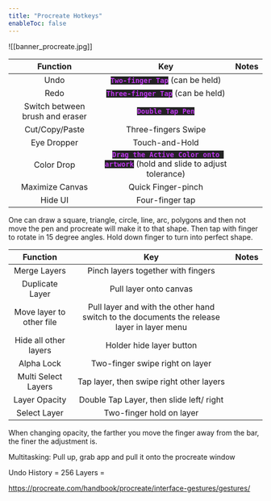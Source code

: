 ```yaml
---
title: "Procreate Hotkeys"
enableToc: false
---
```

<style>code { color: #BD35ED; background: #232323; }
table { margin-left: auto; margin-right: auto; }
</style>
![[banner_procreate.jpg]]

|Function|Key|Notes
|:-:|:-:|:-:
|Undo|**`Two-finger Tap`** (can be held)
|Redo|**`Three-finger Tap`** (can be held)
|Switch between brush and eraser|**`Double Tap Pen`**
|Cut/Copy/Paste|Three-fingers Swipe
|Eye Dropper|Touch-and-Hold
|Color Drop|**`Drag the Active Color onto artwork`** (hold and slide to adjust tolerance)
|Maximize Canvas|Quick Finger-pinch
|Hide UI|Four-finger tap

One can draw a square, triangle, circle, line, arc, polygons and then not move the pen and procreate will make it to that shape. Then tap with finger to rotate in 15 degree angles. Hold down finger to turn into perfect shape.

|Function|Key|Notes
|:-:|:-:|:-:
|Merge Layers|Pinch layers together with fingers
|Duplicate Layer|Pull layer onto canvas
|Move layer to other file|Pull layer and with the other hand switch to the documents the release layer in layer menu
|Hide all other layers|Holder hide layer button
|Alpha Lock|Two-finger swipe right on layer
|Multi Select Layers|Tap layer, then swipe right other layers
|Layer Opacity|Double Tap Layer, then slide left/ right
|Select Layer|Two-finger hold on layer

When changing opacity, the farther you move the finger away from the bar, the finer the adjustment is.

Multitasking: Pull up, grab app and pull it onto the procreate window

Undo History = 256
Layers = 

https://procreate.com/handbook/procreate/interface-gestures/gestures/